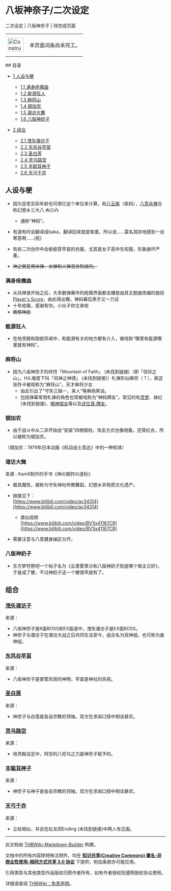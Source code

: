 # 八坂神奈子/二次设定

<!-- source html: G:\repos\THBWiki-Markdown-Builder\THBWikiMarkdown\Temp\main\3\31\ns0%3A%E5%85%AB%E5%9D%82%E7%A5%9E%E5%A5%88%E5%AD%90%2F%E4%BA%8C%E6%AC%A1%E8%AE%BE%E5%AE%9A.html -->

二次设定 | 八坂神奈子 | 待完成页面

<center>

<table>
<tbody><tr>
<td class="mbox-image"><div style="width: 52px;">
  <a href="./文件-ConstructionClock.png.md" class="image"><img alt="ConstructionClock.png" src="https://upload.thwiki.cc/thumb/f/f1/ConstructionClock.png/50px-ConstructionClock.png" decoding="async" loading="lazy" width="50" height="43" srcset="https://upload.thwiki.cc/thumb/f/f1/ConstructionClock.png/75px-ConstructionClock.png 1.5x, https://upload.thwiki.cc/thumb/f/f1/ConstructionClock.png/100px-ConstructionClock.png 2x" data-file-width="689" data-file-height="587"></a></div></td>
<td class="mbox-text" style=""><br>本页面词条尚未完工。<br><br></td>
</tr>
</tbody></table>


</center>
## 目录

- [1 人设与梗](#人设与梗)

  - [1.1 满身疮痍曲](#满身疮痍曲)
  - [1.2 能源狂人](#能源狂人)
  - [1.3 麻将山](#麻将山)
  - [1.4 钢加农](#钢加农)
  - [1.5 诹访大舞](#诹访大舞)
  - [1.6 八版神奶子](#八版神奶子)



- [2 组合](#组合)

  - [2.1 洩矢诹访子](#洩矢诹访子)
  - [2.2 东风谷早苗](#东风谷早苗)
  - [2.3 圣白莲](#圣白莲)
  - [2.4 灵乌路空](#灵乌路空)
  - [2.5 丰聪耳神子](#丰聪耳神子)
  - [2.6 天弓千亦](#天弓千亦)







## 人设与梗
- 因为显老实际年龄也可用亿这个单位来计算，和[八云紫](./八云紫.md)（紫妈），[八意永琳](./八意永琳.md)合称幻想乡三大八 ~~大三八~~ 
  - 通称“神妈”。

- 有道有时会翻译成baka，翻译回来就是笨蛋，所以说......莫名其妙地感到一丝寒意啊......(死)
- 有些二次创作中会偷偷穿早苗的衣服，尤其是女子高中生校服，形象崩坏严重。
-  ~~神之粥是用米弹、水弹和火弹混合制成的。~~ 

### 满身疮痍曲
- 从风神录开始之后，大多数弹幕作的疮痍界面都会播放由其主题曲改编的曲目[Player's Score](./Player's_Score.md)，由此得出梗。神妈幕后黑手又一力证
- 十年疮痍，感谢有你。小伙子你又来啦
-  ~~致郁神曲~~ 

### 能源狂人
- 在地灵殿和刚欲异闻中，和能源有关的地方都有介入，被戏称“哪里有能源哪里就有神妈”。

### 麻将山
- 因为八坂神奈子的终符「Mountain of Faith」 (未找到链接)（即「信仰之山」，H/L难度下叫「风神之神德」 (未找到链接)）札弹形似麻将（？），故这张符卡被戏称为“麻将山”。天才麻将少女
  - 由此引出了“守矢三缺一，来人”等麻局笑话。
  - 包括弹幕常用札弹的角色也常被戏称为“神妈牌友”。常见的有[灵梦](./博丽灵梦.md)、妹红 (未找到链接)、[稀神探女](./稀神探女.md)等以及[这位真·牌友](./天弓千亦.md)。


### 钢加农
- 由于战斗中从二非开始会“安装”四根御柱，攻击方式也像炮轰，还穿红衣，所以被称为钢加农。

  
（钢加农：1979年日本动画《机动战士高达》中的一种机体）
  

### 诹访大舞
来源
: KamS制作的手书《神の御狩の道标》

- 极其魔性，被称为守矢神社传教舞蹈，幻想乡非物质文化遗产。
- 链接见下：  
[https://www.bilibili.com/video/av34314](https://www.bilibili.com/video/av34314)
  - 类似视频   
[https://www.bilibili.com/video/BV1jx41167CR](https://www.bilibili.com/video/BV1jx41167CR)

- 需要注意与八意健身操区分开。

### 八版神奶子
- 东方梦符祭吧一个帖子名为《云里雾里沙和八版神奶子到底哪个做主立好》，于是成了梗，不过神奶子这一个梗很早就有了。

## 组合
### [洩矢诹访子](./洩矢诹访子.md)
来源：

- 八坂神奈子是6面BOSS和EX面道中，洩矢诹访子是EX面BOSS。
- 神奈子与诹访子在诹访大战之后共同生活至今，组合名为双神组，也可称为废神组。

### [东风谷早苗](./东风谷早苗.md)
来源：

- 八坂神奈子是掌管风雨的神明，早苗是神社的风祝。

### [圣白莲](./圣白莲.md)
来源：

- 神奈子与白莲是各自宗教的领袖，双方在求闻口授中相谈甚欢。

### [灵乌路空](./灵乌路空.md)
来源：

- 地灵殿设定中，阿空的八咫乌之力是神奈子赋予的。

### [丰聪耳神子](./丰聪耳神子.md)
来源：

- 神奈子与神子是各自宗教的领袖，双方在求闻口授中相谈甚欢。

### [天弓千亦](./天弓千亦.md)
来源：

- 立绘相似，并且在虹龙洞Ending (未找到链接)中两人有见面。





---

此文档由 [THBWiki-Markdown-Builder](https://github.com/Delsin-Yu/THBWiki-Markdown-Builder) 构建。

文档中的所有内容除特殊注明外，均在 [**知识共享(Creative Commons) 署名-非商业性使用-相同方式共享 3.0 协议**](https://creativecommons.org/licenses/by-sa/3.0/deed.zh-hans) 下提供，附加条款亦可能应用。

引用类型与其他类型作品版权归原作者所有，如有作者授权则遵照授权协议使用。

详细请查阅 [THBWiki：免责声明](https://thbwiki.cc/THBWiki:%E5%85%8D%E8%B4%A3%E5%A3%B0%E6%98%8E)。

